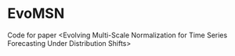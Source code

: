 # EvoMSN
Code for paper &lt;Evolving Multi-Scale Normalization for Time Series Forecasting Under Distribution Shifts>
